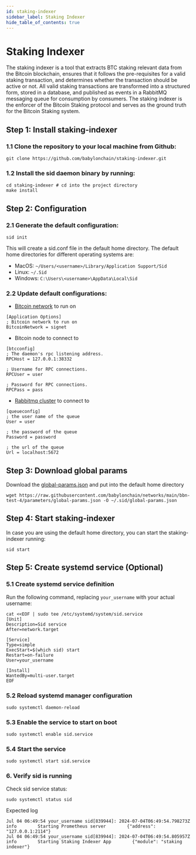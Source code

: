 ```yaml
---
id: staking-indexer
sidebar_label: Staking Indexer
hide_table_of_contents: true
---
```

# Staking Indexer
The staking indexer is a tool that extracts BTC staking relevant data from the Bitcoin blockchain, ensures that it follows the pre-requisites for a valid staking transaction, and determines whether the transaction should be active or not. All valid staking transactions are transformed into a structured form, stored in a database, and published as events in a RabbitMQ messaging queue for consumption by consumers. The staking indexer is the enforcer of the Bitcoin Staking protocol and serves as the ground truth for the Bitcoin Staking system.
## Step 1: Install staking-indexer

### 1.1 Clone the repository to your local machine from Github:

```
git clone https://github.com/babylonchain/staking-indexer.git
```

### 1.2 Install the sid daemon binary by running:

```
cd staking-indexer # cd into the project directory
make install
```

## Step 2: Configuration
### 2.1 Generate the default configuration:

```
sid init
```

This will create a sid.conf file in the default home directory. The default home directories for different operating systems are:
- MacOS:  `~/Users/<username>/Library/Application Support/Sid`
- Linux: `~/.Sid`
- Windows: `C:\Users\<username>\AppData\Local\Sid`

### 2.2 Update default configurations:
- [Bitcoin network](../infra/bitcoind) to run on
```
[Application Options]
; Bitcoin network to run on
BitcoinNetwork = signet
```

- Bitcoin node to connect to
```
[btcconfig]
; The daemon's rpc listening address.
RPCHost = 127.0.0.1:38332

; Username for RPC connections.
RPCUser = user

; Password for RPC connections.
RPCPass = pass
```
- [Rabbitmq cluster](../infra/rabbitmq) to connect to
```
[queueconfig]
; the user name of the queue
User = user

; the password of the queue
Password = password

; the url of the queue
Url = localhost:5672
```

## Step 3: Download global params

Download the [global-params.json](../global-params.md) and put into the default home directory
```
wget https://raw.githubusercontent.com/babylonchain/networks/main/bbn-test-4/parameters/global-params.json -O ~/.sid/global-params.json
```

## Step 4: Start staking-indexer

In case you are using the default home directory, you can start the staking-indexer running:

```
sid start
```

## Step 5: Create systemd service (Optional)

### 5.1 Create systemd service definition
Run the following command, replacing `your_username` with your actual username:
```
cat <<EOF | sudo tee /etc/systemd/system/sid.service
[Unit]
Description=Sid service
After=network.target

[Service]
Type=simple
ExecStart=$(which sid) start
Restart=on-failure
User=your_username

[Install]
WantedBy=multi-user.target
EOF
```

### 5.2 Reload systemd manager configuration

```
sudo systemctl daemon-reload
```

### 5.3 Enable the service to start on boot

```
sudo systemctl enable sid.service
```

### 5.4 Start the service

```
sudo systemctl start sid.service
```

### 6. Verify sid is running

Check sid service status:
```
sudo systemctl status sid
```
Expected log
```
Jul 04 06:49:54 your_username sid[839944]: 2024-07-04T06:49:54.798273Z        info        Starting Prometheus server        {"address": "127.0.0.1:2114"}
Jul 04 06:49:54 your_username sid[839944]: 2024-07-04T06:49:54.805957Z        info        Starting Staking Indexer App        {"module": "staking indexer"}
```